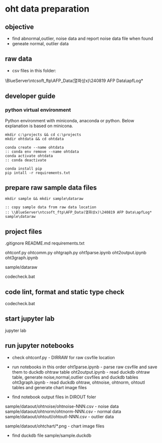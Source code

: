 # oht data preparation

## objective
- find abnormal,outlier, noise data and report noise data file when found
- geneate normal, outlier data 

## raw data
- csv files in this folder: 

\\BlueServer\ntcsoft_ftp\AFP_Data(열화상x)\240819 AFP Data\apfLog*

## developer guide

### python virtual environment 
Python environment with miniconda, anaconda or python.
Below explanation is based on minicona.

```
mkdir c:\projects && cd c:\projects
mkdir ohtdata && cd ohtdata

conda create --name ohtdata 
:: conda env remove --name ohtdata
conda activate ohtdata      
:: conda deactivate

conda install pip
pip intall -r requirements.txt
```

## prepare raw sample data files
```
mkdir sample && mkdir sample\dataraw

:: copy sample data from raw data location
:: \\BlueServer\ntcsoft_ftp\AFP_Data(열화상x)\240819 AFP Data\apfLog* sample\dataraw
```

## project files

.gitignore
README.md
requirements.txt

ohtconf.py
ohtcomm.py
ohtgraph.py
oht1parse.ipynb 
oht2output.ipynb
oht3graph.ipynb 

sample/dataraw   

codecheck.bat

## code lint, format and static type check

codecheck.bat 

## start jupyter lab
jupyter lab 

## run jupyter notebooks 
- check ohtconf.py  -  DIRRAW for raw csvfile location 

- run notebooks in this order
oht1parse.ipynb - parse raw csvfile and save them to duckdb ohtraw table 
oht2output.ipynb - read duckdb ohtraw table, generate noise,normal,outlier csvfiles and duckdb tables 
oht3graph.ipynb - read duckdb ohtraw, ohtnoise, ohtnorm, ohtoutl tables and generate chart image files 

- find notebook output files in DIROUT foler

sample/dataout/ohtnoise/ohtnoise-NNN.csv - noise data
sample/dataout/ohtnorm/ohtnorm-NNN.csv - normal data
sample/dataout/ohtoutl/ohtoutl-NNN.csv - outlier data

sample/dataout/ohtchart/*.png -  chart image files 

- find duckdb file
sample/sample.duckdb 

